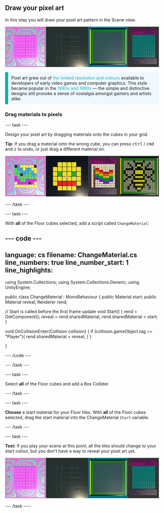 ## Draw your pixel art

In this step you will draw your pixel art pattern in the Scene view.

![A row of four different grid layout examples showing the output of this step. Each grid layout consists of different coloured tiles and different styles of outer borders and gradients](images/step-three-output.png)

<p style="border-left: solid; border-width:10px; border-color: #0faeb0; background-color: aliceblue; padding: 10px;">
Pixel art grew out of <span style="color: #0faeb0">the limited resolution and colours</span> available to developers of early video games and computer graphics. This style became popular in the <span style="color: #0faeb0">1980s and 1990s</span> — the simple and distinctive designs still provoke a sense of nostalgia amongst gamers and artists alike. 
</p>

### Drag materials to pixels

--- task ---

Design your pixel art by dragging materials onto the cubes in your grid. 

**Tip:** If you drag a material onto the wrong cube, you can press <kbd>ctrl</kbd> / <kbd>cmd</kbd> and <kbd>z</kbd> to undo, or just drag a different material on.

![Four examples of pixel art drawn onto the tiles. The first is a vibrant colourful pattern. The second is a smiley face. The third is a Pride flag. The fourth is a bee.](images/pixel-art-examples.png)

--- /task ---

--- task ---

With **all** of the Floor cubes selected, add a script called `ChangeMaterial`:

--- code ---
---
language: cs 
filename: ChangeMaterial.cs 
line_numbers: true 
line_number_start: 1 
line_highlights: 
---

using System.Collections;
using System.Collections.Generic;
using UnityEngine;

public class ChangeMaterial : MonoBehaviour
{
  public Material start;
  public Material reveal;
  Renderer rend;

  // Start is called before the first frame update
  void Start()
  {
      rend = GetComponent<Renderer>();
      reveal = rend.sharedMaterial;
      rend.sharedMaterial = start;
  }

  void OnCollisionEnter(Collision collision)
  {
      if (collision.gameObject.tag == "Player"){
          rend.sharedMaterial = reveal;
      }
  }

}

--- /code ---

--- /task ---

--- task ---

Select **all** of the Floor cubes and add a Box Collider.

--- /task ---

--- task ---

**Choose** a start material for your Floor tiles. With **all** of the Floor cubes selected, drag the start material into the ChangeMaterial `Start` variable.

--- /task ---

--- task ---

**Test:** If you play your scene at this point, all the tiles should change to your start colour, but you don't have a way to reveal your pixel art yet. 

![A strip of four examples showing the output of this step.](images/step-three-output.png)

--- /task ----
